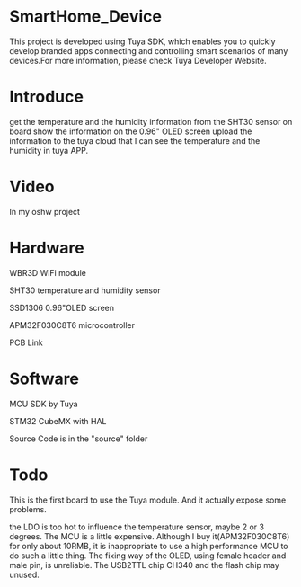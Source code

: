 # SmartHome_Device
This project is developed using Tuya SDK, which enables you to quickly develop branded apps connecting and controlling smart scenarios of many devices.For more information, please check Tuya Developer Website.

Introduce
=
get the temperature and the humidity information from the SHT30 sensor on board
show the information on the 0.96" OLED screen
upload the information to the tuya cloud that I can see the temperature and the humidity in tuya APP.


Video
=
In my oshw project

Hardware
=
WBR3D WiFi module

SHT30 temperature and humidity sensor

SSD1306 0.96"OLED screen

APM32F030C8T6 microcontroller

PCB Link

Software
=
MCU SDK by Tuya

STM32 CubeMX with HAL

Source Code is in the "source" folder

Todo
=
This is the first board to use the Tuya module. And it actually expose some problems.

the LDO is too hot to influence the temperature sensor, maybe 2 or 3 degrees.
The MCU is a little expensive. Although I buy it(APM32F030C8T6) for only about 10RMB, it is inappropriate to use a high performance MCU to do such a little thing.
The fixing way of the OLED, using female header and male pin, is unreliable.
The USB2TTL chip CH340 and the flash chip may unused.
